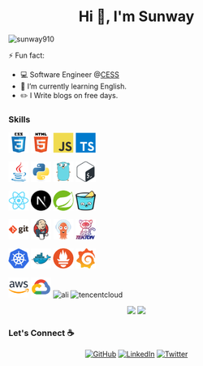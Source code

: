 <h1 align="center">Hi 👋, I'm Sunway</h1>

<p align="left"> <img src="https://komarev.com/ghpvc/?username=sunway910" alt="sunway910" /> </p>

⚡ Fun fact:
- 💻 Software Engineer @[CESS](https://www.cess.network)
- 🌱 I’m currently learning English.
- :pencil2: I Write blogs on free days.

<!-- - 📫 Reach out to me - **shengweizhong910@gmail.com** -->

### Skills

<p align="left" class="frontend">
  <img src="https://github.com/devicons/devicon/blob/master/icons/css3/css3-original-wordmark.svg" alt="css3" width="40" height="40"/> 
  <img src="https://github.com/devicons/devicon/blob/master/icons/html5/html5-original-wordmark.svg" alt="html5" width="40" height="40"/> 
  <img src="https://github.com/devicons/devicon/blob/master/icons/javascript/javascript-original.svg" alt="javascript" width="40" height="40"/>
  <img src="https://github.com/devicons/devicon/blob/master/icons/typescript/typescript-original.svg" alt="typescript" width="40" height="40"/>
</p>

<p align="left" class="backend">
  <img src="https://github.com/devicons/devicon/blob/master/icons/java/java-original.svg" alt="java" width="40" height="40"/>
  <img src="https://github.com/devicons/devicon/blob/master/icons/python/python-original.svg" alt="python" width="40" height="40"/>
  <img src="https://github.com/devicons/devicon/blob/master/icons/go/go-original.svg" alt="go" width="40" height="40"/>
  <img src="https://github.com/devicons/devicon/blob/master/icons/bash/bash-plain.svg" alt="bash" width="40" height="40"/>
</p>

<p align="left" class="frameworks">
  <img src="https://github.com/devicons/devicon/blob/master/icons/react/react-original.svg" alt="react" width="40" height="40"/>
  <img src="https://github.com/devicons/devicon/blob/master/icons/nextjs/nextjs-original.svg" alt="nextjs" width="40" height="40"/> 
  <img src="https://github.com/devicons/devicon/blob/master/icons/spring/spring-original.svg" alt="spring" width="40" height="40"/>
  <img src="https://github.com/gin-gonic/logo/blob/master/color.svg" alt="gin" width="40" height="40"/>
</p>

<p align="left" class="CICD">
  <img src="https://github.com/devicons/devicon/blob/master/icons/git/git-original-wordmark.svg" alt="git" width="40" height="40"/> 
  <img src="https://github.com/devicons/devicon/blob/master/icons/jenkins/jenkins-original.svg" alt="jenkins" width="40" height="40"/>
  <img src="https://github.com/devicons/devicon/blob/master/icons/argocd/argocd-original.svg" alt="argocd" width="40" height="40"/> 
  <img src="https://github.com/tektoncd/dashboard/blob/main/src/images/tekton-stacked-color.svg" alt="tekton" width="40" height="40"/>
</p>

<p align="left" class="CloudNative">
  <img src="https://github.com/devicons/devicon/blob/master/icons/kubernetes/kubernetes-original.svg" alt="kubernetes" width="40" height="40"/> 
  <img src="https://github.com/devicons/devicon/blob/master/icons/docker/docker-original.svg" alt="docker" width="40" height="40"/>
<!--   <img src="https://github.com/devicons/devicon/blob/master/icons/helm/helm-original.svg" alt="helm" width="40" height="40"/>  -->
  <img src="https://github.com/devicons/devicon/blob/master/icons/prometheus/prometheus-original.svg" alt="prometheus" width="40" height="40"/>
  <img src="https://github.com/devicons/devicon/blob/master/icons/grafana/grafana-original.svg" alt="grafana" width="40" height="40"/>
</p>

<p align="left" class="CSP">
  <img src="https://github.com/devicons/devicon/blob/master/icons/amazonwebservices/amazonwebservices-original-wordmark.svg" alt="aws" width="40" height="40"/> 
  <img src="https://github.com/devicons/devicon/blob/master/icons/googlecloud/googlecloud-original.svg" alt="gcp" width="40" height="40"/>
  <img src="https://img.alicdn.com/tfs/TB1_ZXuNcfpK1RjSZFOXXa6nFXa-32-32.ico" alt="ali" width="40" height="40"/> 
  <img src="https://www.tencentcloud.com/favicon.ico" alt="tencentcloud" width="40" height="40"/>
</p>

<p align=center>
  <img height="150px" src="https://github-readme-stats.vercel.app/api?username=sunway910&show_icons=true&theme=tokyonight&hide_title=true&count_private=true" />
  <img height="150px" src="https://github-readme-stats.vercel.app/api/top-langs/?username=sunway910&layout=compact&hide=html,Makefile&text_color=daf7dc&bg_color=151515" />
</p>


### Let's Connect :coffee:
<p align="center">
	<a href="https://github.com/sunway910"><img src="https://img.icons8.com/bubbles/50/000000/github.png" alt="GitHub"/></a>
	<a href="https://www.linkedin.com/in/sunway-zhong-47b94b257/"><img src="https://img.icons8.com/bubbles/50/000000/linkedin.png" alt="LinkedIn"/></a>
	<a href="[https://twitter.com/sisodiya2421](https://x.com/sunwayz911)"><img src="https://img.icons8.com/bubbles/50/000000/x.png" alt="Twitter"/></a>
</p>
